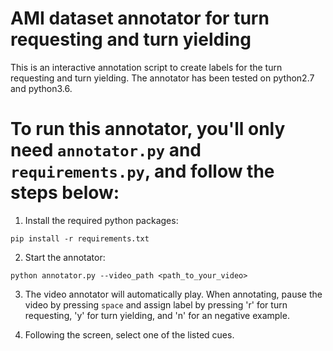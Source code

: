 # AMI dataset annotator for turn requesting and turn yielding
This is an interactive annotation script to create labels for the turn requesting and turn yielding. The annotator has been tested on python2.7 and python3.6.
# To run this annotator, you'll only need `annotator.py` and `requirements.py`, and follow the steps below: 
1. Install the required python packages:
```
pip install -r requirements.txt 
```
2. Start the annotator:
```
python annotator.py --video_path <path_to_your_video>
```

3. The video annotator will automatically play. When annotating, pause the video by pressing ``space`` and assign label by pressing 'r' for turn requesting, 'y' for turn yielding, and 'n' for an negative example.

4. Following the screen, select one of the listed cues.
